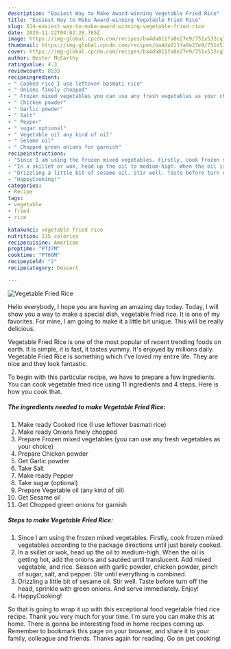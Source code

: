 ```yaml
---
description: "Easiest Way to Make Award-winning Vegetable Fried Rice"
title: "Easiest Way to Make Award-winning Vegetable Fried Rice"
slug: 514-easiest-way-to-make-award-winning-vegetable-fried-rice
date: 2020-11-22T04:02:28.765Z
image: https://img-global.cpcdn.com/recipes/ba4da811fa8e27e9/751x532cq70/vegetable-fried-rice-recipe-main-photo.jpg
thumbnail: https://img-global.cpcdn.com/recipes/ba4da811fa8e27e9/751x532cq70/vegetable-fried-rice-recipe-main-photo.jpg
cover: https://img-global.cpcdn.com/recipes/ba4da811fa8e27e9/751x532cq70/vegetable-fried-rice-recipe-main-photo.jpg
author: Hester McCarthy
ratingvalue: 4.3
reviewcount: 8533
recipeingredient:
- " Cooked rice I use leftover basmati rice"
- " Onions finely chopped"
- " Frozen mixed vegetables you can use any fresh vegetables as your choice"
- " Chicken powder"
- " Garlic powder"
- " Salt"
- " Pepper"
- " sugar optional"
- " Vegetable oil any kind of oil"
- " Sesame oil"
- " Chopped green onions for garnish"
recipeinstructions:
- "Since I am using the frozen mixed vegetables. Firstly, cook frozen mixed vegetables according to the package directions until just barely cooked."
- "In a skillet or wok, head up the oil to medium-high. When the oil is getting hot, add the onions and sautéed until translucent. Add mixed vegetable, and rice. Season with garlic powder, chicken powder, pinch of sugar, salt, and pepper. Stir until everything is combined."
- "Drizzling a little bit of sesame oil. Stir well. Taste before turn off the head, sprinkle with green onions. And serve immediately. Enjoy!"
- "HappyCooking!"
categories:
- Recipe
tags:
- vegetable
- fried
- rice

katakunci: vegetable fried rice 
nutrition: 135 calories
recipecuisine: American
preptime: "PT37M"
cooktime: "PT60M"
recipeyield: "2"
recipecategory: Dessert

---
```



![Vegetable Fried Rice](https://img-global.cpcdn.com/recipes/ba4da811fa8e27e9/751x532cq70/vegetable-fried-rice-recipe-main-photo.jpg)

Hello everybody, I hope you are having an amazing day today. Today, I will show you a way to make a special dish, vegetable fried rice. It is one of my favorites. For mine, I am going to make it a little bit unique. This will be really delicious.



Vegetable Fried Rice is one of the most popular of recent trending foods on earth. It is simple, it is fast, it tastes yummy. It's enjoyed by millions daily. Vegetable Fried Rice is something which I've loved my entire life. They are nice and they look fantastic.


To begin with this particular recipe, we have to prepare a few ingredients. You can cook vegetable fried rice using 11 ingredients and 4 steps. Here is how you cook that.

<!--inarticleads1-->

##### The ingredients needed to make Vegetable Fried Rice:

1. Make ready  Cooked rice (I use leftover basmati rice)
1. Make ready  Onions finely chopped
1. Prepare  Frozen mixed vegetables (you can use any fresh vegetables as your choice)
1. Prepare  Chicken powder
1. Get  Garlic powder
1. Take  Salt
1. Make ready  Pepper
1. Take  sugar (optional)
1. Prepare  Vegetable oil (any kind of oil)
1. Get  Sesame oil
1. Get  Chopped green onions for garnish




<!--inarticleads2-->

##### Steps to make Vegetable Fried Rice:

1. Since I am using the frozen mixed vegetables. Firstly, cook frozen mixed vegetables according to the package directions until just barely cooked.
1. In a skillet or wok, head up the oil to medium-high. When the oil is getting hot, add the onions and sautéed until translucent. Add mixed vegetable, and rice. Season with garlic powder, chicken powder, pinch of sugar, salt, and pepper. Stir until everything is combined.
1. Drizzling a little bit of sesame oil. Stir well. Taste before turn off the head, sprinkle with green onions. And serve immediately. Enjoy!
1. HappyCooking!




So that is going to wrap it up with this exceptional food vegetable fried rice recipe. Thank you very much for your time. I'm sure you can make this at home. There is gonna be interesting food in home recipes coming up. Remember to bookmark this page on your browser, and share it to your family, colleague and friends. Thanks again for reading. Go on get cooking!

